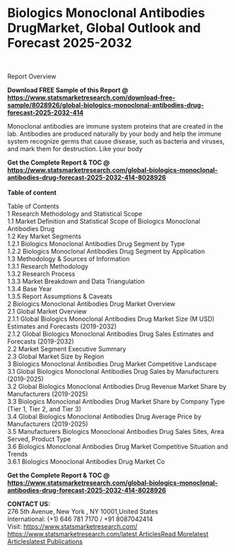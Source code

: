 <h1>Biologics Monoclonal Antibodies DrugMarket, Global Outlook and Forecast 2025-2032</h1><br/><p>Report Overview</p><p><strong>Download FREE Sample of this Report @ <a href="https://www.statsmarketresearch.com/download-free-sample/8028926/global-biologics-monoclonal-antibodies-drug-forecast-2025-2032-414">https://www.statsmarketresearch.com/download-free-sample/8028926/global-biologics-monoclonal-antibodies-drug-forecast-2025-2032-414</a></strong></p><p>Monoclonal antibodies are immune system proteins that are created in the lab. Antibodies are produced naturally by your body and help the immune system recognize germs that cause disease, such as bacteria and viruses, and mark them for destruction. Like your body</p><div><b>Get the Complete Report & TOC @ <a href="https://www.statsmarketresearch.com/global-biologics-monoclonal-antibodies-drug-forecast-2025-2032-414-8028926">https://www.statsmarketresearch.com/global-biologics-monoclonal-antibodies-drug-forecast-2025-2032-414-8028926</a></b></div><br><b>Table of content</b><p>Table of Contents<br />1 Research Methodology and Statistical Scope<br />1.1 Market Definition and Statistical Scope of Biologics Monoclonal Antibodies Drug<br />1.2 Key Market Segments<br />1.2.1 Biologics Monoclonal Antibodies Drug Segment by Type<br />1.2.2 Biologics Monoclonal Antibodies Drug Segment by Application<br />1.3 Methodology & Sources of Information<br />1.3.1 Research Methodology<br />1.3.2 Research Process<br />1.3.3 Market Breakdown and Data Triangulation<br />1.3.4 Base Year<br />1.3.5 Report Assumptions & Caveats<br />2 Biologics Monoclonal Antibodies Drug Market Overview<br />2.1 Global Market Overview<br />2.1.1 Global Biologics Monoclonal Antibodies Drug Market Size (M USD) Estimates and Forecasts (2019-2032)<br />2.1.2 Global Biologics Monoclonal Antibodies Drug Sales Estimates and Forecasts (2019-2032)<br />2.2 Market Segment Executive Summary<br />2.3 Global Market Size by Region<br />3 Biologics Monoclonal Antibodies Drug Market Competitive Landscape<br />3.1 Global Biologics Monoclonal Antibodies Drug Sales by Manufacturers (2019-2025)<br />3.2 Global Biologics Monoclonal Antibodies Drug Revenue Market Share by Manufacturers (2019-2025)<br />3.3 Biologics Monoclonal Antibodies Drug Market Share by Company Type (Tier 1, Tier 2, and Tier 3)<br />3.4 Global Biologics Monoclonal Antibodies Drug Average Price by Manufacturers (2019-2025)<br />3.5 Manufacturers Biologics Monoclonal Antibodies Drug Sales Sites, Area Served, Product Type<br />3.6 Biologics Monoclonal Antibodies Drug Market Competitive Situation and Trends<br />3.6.1 Biologics Monoclonal Antibodies Drug Market Co<br><div><b>Get the Complete Report & TOC @ <a href="https://www.statsmarketresearch.com/global-biologics-monoclonal-antibodies-drug-forecast-2025-2032-414-8028926">https://www.statsmarketresearch.com/global-biologics-monoclonal-antibodies-drug-forecast-2025-2032-414-8028926</a></b></div></p> <b>CONTACT US:</b><br>276 5th Avenue, New York , NY 10001,United States<br>International: (+1) 646 781 7170 / +91 8087042414<br>Visit: <a href="https://www.statsmarketresearch.com/">https://www.statsmarketresearch.com/</a><br><a href="https://gyeongbokgung.com">https://www.statsmarketresearch.com/</a><a href="https://hallyeomaritime.com">latest Articles</a><a href="https://jingwansa.com">Read More</a><a href=https://nguoiviet.jp/">latest Articles</a><a href="https://www.intelmarketresearch.com/">latest Publications</a>